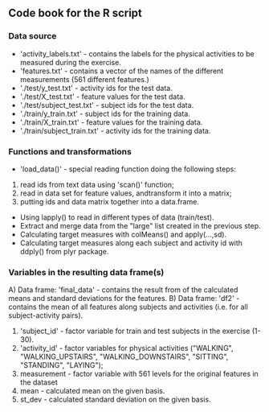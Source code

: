 ## Code book for the R script

### Data source

* 'activity_labels.txt' - contains the labels for the physical activities to be measured during the exercise.
* 'features.txt' - contains a vector of the names of the different measurements (561 different features.)
* './test/y_test.txt' - activity ids for the test data.
* './test/X_test.txt' - feature values for the test data.
* './test/subject_test.txt' - subject ids for the test data.
* './train/y_train.txt' - subject ids for the training data.
* './train/X_train.txt' - feature values for the training data.
* './train/subject_train.txt' - activity ids for the training data.

### Functions and transformations
* 'load_data()' - special reading function doing the following steps:
1) read ids from text data using 'scan()' function;
2) read in data set for feature values, andtransform it into a matrix;
3) putting ids and data matrix together into a data.frame.

* Using lapply() to read in different types of data (train/test).
* Extract and merge data from the "large" list created in the previous step.
* Calculating target measures with colMeans() and apply(...,sd).
* Calculating target measures along each subject and activity id with ddply() from plyr package.

### Variables in the resulting data frame(s)

A) Data frame: 'final_data' -  contains the result from of the calculated means and standard deviations for the features.
B) Data frame: 'df2' - contains the mean of all features along subjects and activities (i.e. for all subject-activity pairs).
1. 'subject_id' - factor variable for train and test subjects in the exercise (1-30).
2. 'activity_id' - factor variables for physical activities ("WALKING", "WALKING_UPSTAIRS", "WALKING_DOWNSTAIRS", "SITTING", "STANDING", "LAYING");
3. measurement - factor variable with 561 levels for the original features in the dataset
4. mean - calculated mean on the given basis. 
5. st_dev - calculated standard deviation on the given basis. 
